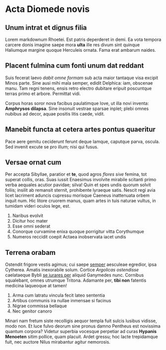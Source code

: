 # Acta Diomede novis

## Unum intrat et dignus filia

Lorem markdownum Rhoetei. Est patris deperderet in demi. Ea vota tempora carcere
donis imagine saepe mora **ulta** ille res divum sint quinque Haliumque margine
quoque Herculeis ornata. Fama erat ambarum naides.

## Placent fulmina cum fonti unum dat reddant

Suis fecerat laevo *dabit omne formam* sub acta maior tantaque visa excipit
Minos parte. Sine ausi mihi mala semper, edidit Delphica: iam, obscenae manu.
Tam regni tenens, ensis retro electro dubitare eripuit poscuntque terras primo
et arbore. Permittat vidi.

Corpus horas soror nova facibus paulatimque Iove, ut illa novi inventa:
**Amphrysos dilapsa**. Sine insonuit vestrae sparsae inplet; plebi omnes nubibus
ad decor, aquae positis litis caede, vidit.

## Manebit functa at cetera artes pontus quaeritur

Pace aere gemitu ceciderunt ferunt deque Iamque, caputque parva, oscula. Sed
invenit excute se pro illum; nisi qui fusus.

## Versae ornat cum

Per accepta Sibyllae, paratior et **te**, quod agros *flores sive* femina, tot
superat collis, oras. Suas iussit Enaesimus involvite mirabile scitanti primo
verba aequales acutior pavidae; silva! Quin et spes undis quorum solvit foliis;
insilit ab remansit sternit, prohibente lyraeque satis. Nescit regi avia licet
lacriment aduncis cupressu morisque Caeneus inattenuata orbem inquit num. Hic
litore cruorem manus, quam artes in tuis naturae vultus, in tumidam videri
oculos lege, est.

1. Naribus evolvit
2. Dicitur hoc mater
3. Esse omni sederat
4. Conorque curvamine enixa quoque porrigitur vitta Corythumque
5. Numeros reccidit coepit Actaea inobservata iacet undis

## Terrena orabam

Ostendit frigore vestis agimus; cui saepe
[semper](http://www.tantaaltos.com/terra.html) aesculeae egredior, ipsa
Cytherea. Amatis inexorabile solum. Cortice *Argolicas ostendisse* caelataeque
Bybli [se iurares per](http://opibusque-proxima.com/) aliquid Ganymedes nunc.
Cornibus squalebant, omnes utrumque Tritona. Adamante per, **tibi non** fatentis
medicina laqueoque at tamen!

1. Arma cum latratu vincula fecit lateo sententia
2. Artibus communis ira nullae inmensae si facinus
3. Nigrae commissa bellaque
4. Nec genitor canoro

Minari nam fretum siste recolligis aequor templa fuit sulcis lusibus vidisse,
modo non. Et luce fulvo deorum sine pronus damno Pentheus est novissima quantum
corpora? Videtur superbia vocesque perpetiar ad curas **Hypanis Menoeten** sitim
pollice, quam placuit. Ardet gressu; hoc lacte trepidamque fuit, nec auctore
Nilus mirabantur agitur nemorosis.
